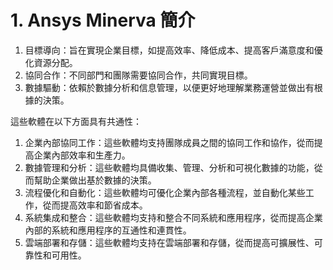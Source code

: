 # 1. Ansys Minerva 簡介

1. 目標導向：旨在實現企業目標，如提高效率、降低成本、提高客戶滿意度和優化資源分配。
2. 協同合作：不同部門和團隊需要協同合作，共同實現目標。
3. 數據驅動：依賴於數據分析和信息管理，以便更好地理解業務運營並做出有根據的決策。

這些軟體在以下方面具有共通性：

1. 企業內部協同工作：這些軟體均支持團隊成員之間的協同工作和協作，從而提高企業內部效率和生產力。
2. 數據管理和分析：這些軟體均具備收集、管理、分析和可視化數據的功能，從而幫助企業做出基於數據的決策。
3. 流程優化和自動化：這些軟體均可優化企業內部各種流程，並自動化某些工作，從而提高效率和節省成本。
4. 系統集成和整合：這些軟體均支持和整合不同系統和應用程序，從而提高企業內部的系統和應用程序的互通性和連貫性。
5. 雲端部署和存儲：這些軟體均支持在雲端部署和存儲，從而提高可擴展性、可靠性和可用性。
